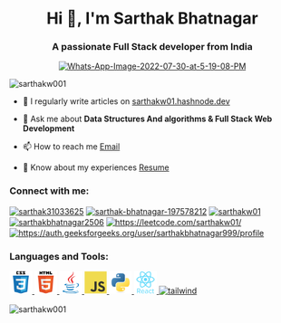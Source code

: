 <h1 align="center">Hi 👋, I'm Sarthak Bhatnagar</h1>
<h3 align="center">A passionate Full Stack developer from India</h3>

<p align="center"> <a href='https://postimg.cc/9D8SJjf2' target='_blank'><img src='https://i.postimg.cc/9D8SJjf2/Whats-App-Image-2022-07-30-at-5-19-08-PM.jpg' border='0' alt='Whats-App-Image-2022-07-30-at-5-19-08-PM'/></a></p>
<p align="left"> <img src="https://komarev.com/ghpvc/?username=sarthakw001&label=Profile%20views&color=0e75b6&style=flat" alt="sarthakw001" /> </p>





- 📝 I regularly write articles on [sarthakw01.hashnode.dev](sarthakw01.hashnode.dev)

- 💬 Ask me about **Data Structures And algorithms & Full Stack Web Development**

- 📫 How to reach me [Email](sarthakw01@gmail.com)

- 📄 Know about my experiences [Resume](https://drive.google.com/file/d/1uEpk-VPffyXmNxrOHlwZOapRRkz4iAVw/view?usp=sharing)

<h3 align="left">Connect with me:</h3>
<p align="left">
<a href="https://twitter.com/sarthak31033625" target="blank"><img align="center" src="https://raw.githubusercontent.com/rahuldkjain/github-profile-readme-generator/master/src/images/icons/Social/twitter.svg" alt="sarthak31033625" height="30" width="40" /></a>
<a href="https://linkedin.com/in/sarthak-bhatnagar-197578212" target="blank"><img align="center" src="https://raw.githubusercontent.com/rahuldkjain/github-profile-readme-generator/master/src/images/icons/Social/linked-in-alt.svg" alt="sarthak-bhatnagar-197578212" height="30" width="40" /></a>
<a href="https://codesandbox.com/sarthakw01" target="blank"><img align="center" src="https://raw.githubusercontent.com/rahuldkjain/github-profile-readme-generator/master/src/images/icons/Social/codesandbox.svg" alt="sarthakw01" height="30" width="40" /></a>
<a href="https://instagram.com/sarthakbhatnagar2506" target="blank"><img align="center" src="https://raw.githubusercontent.com/rahuldkjain/github-profile-readme-generator/master/src/images/icons/Social/instagram.svg" alt="sarthakbhatnagar2506" height="30" width="40" /></a>
<a href="https://www.leetcode.com/https://leetcode.com/sarthakw01/" target="blank"><img align="center" src="https://raw.githubusercontent.com/rahuldkjain/github-profile-readme-generator/master/src/images/icons/Social/leet-code.svg" alt="https://leetcode.com/sarthakw01/" height="30" width="40" /></a>
<a href="https://auth.geeksforgeeks.org/user/https://auth.geeksforgeeks.org/user/sarthakbhatnagar999/profile" target="blank"><img align="center" src="https://raw.githubusercontent.com/rahuldkjain/github-profile-readme-generator/master/src/images/icons/Social/geeks-for-geeks.svg" alt="https://auth.geeksforgeeks.org/user/sarthakbhatnagar999/profile" height="30" width="40" /></a>
</p>

<h3 align="left">Languages and Tools:</h3>
<p align="left"> <a href="https://www.w3schools.com/css/" target="_blank" rel="noreferrer"> <img src="https://raw.githubusercontent.com/devicons/devicon/master/icons/css3/css3-original-wordmark.svg" alt="css3" width="40" height="40"/> </a> <a href="https://www.w3.org/html/" target="_blank" rel="noreferrer"> <img src="https://raw.githubusercontent.com/devicons/devicon/master/icons/html5/html5-original-wordmark.svg" alt="html5" width="40" height="40"/> </a> <a href="https://www.java.com" target="_blank" rel="noreferrer"> <img src="https://raw.githubusercontent.com/devicons/devicon/master/icons/java/java-original.svg" alt="java" width="40" height="40"/> </a> <a href="https://developer.mozilla.org/en-US/docs/Web/JavaScript" target="_blank" rel="noreferrer"> <img src="https://raw.githubusercontent.com/devicons/devicon/master/icons/javascript/javascript-original.svg" alt="javascript" width="40" height="40"/> </a> <a href="https://www.python.org" target="_blank" rel="noreferrer"> <img src="https://raw.githubusercontent.com/devicons/devicon/master/icons/python/python-original.svg" alt="python" width="40" height="40"/> </a> <a href="https://reactjs.org/" target="_blank" rel="noreferrer"> <img src="https://raw.githubusercontent.com/devicons/devicon/master/icons/react/react-original-wordmark.svg" alt="react" width="40" height="40"/> </a> <a href="https://tailwindcss.com/" target="_blank" rel="noreferrer"> <img src="https://www.vectorlogo.zone/logos/tailwindcss/tailwindcss-icon.svg" alt="tailwind" width="40" height="40"/> </a> </p>

<p align="left"><img align="center" src="https://github-readme-stats.vercel.app/api/top-langs?username=sarthakw001&show_icons=true&locale=en&layout=compact" alt="sarthakw001" /></p>
